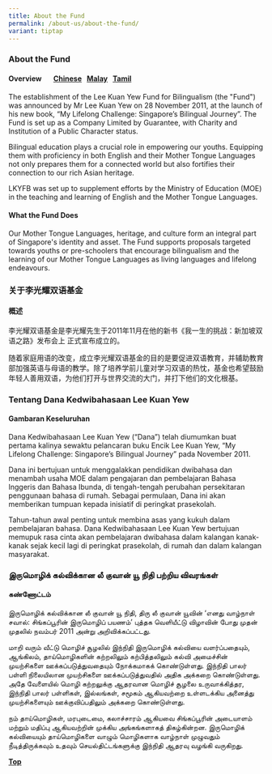 ```yaml
---
title: About the Fund
permalink: /about-us/about-the-fund/
variant: tiptap
---
```

<h3>About the Fund</h3>
<h4>Overview &nbsp; &nbsp; &nbsp; <a href="#关于李光耀双语基金" rel="noopener noreferrer nofollow" target="_blank">Chinese</a>&nbsp;&nbsp; <a href="#Tentang Dana Kedwibahasaan Lee Kuan Yew" rel="noopener noreferrer nofollow" target="_blank">Malay</a>&nbsp;&nbsp; <a href="#இருமொழிக் கல்விக்கான லீ குவான் யூ நிதி பற்றிய விவரங்கள்" rel="noopener noreferrer nofollow" target="_blank">Tamil</a></h4>
<p></p>
<p>The establishment of the Lee Kuan Yew Fund for Bilingualism (the "Fund")
was announced by Mr Lee Kuan Yew on 28 November 2011, at the launch of
his new book, “My Lifelong Challenge: Singapore’s Bilingual Journey”. The
Fund is set up as a Company Limited by Guarantee, with Charity and Institution
of a Public Character status.</p>
<p>Bilingual education plays a crucial role in empowering our youths. Equipping
them with proficiency in both English and their Mother Tongue Languages
not only prepares them for a connected world but also fortifies their connection
to our rich Asian heritage.</p>
<p>LKYFB was set up to supplement efforts by the Ministry of Education (MOE)
in the teaching and learning of English and the Mother Tongue Languages.</p>
<h4>What the Fund Does</h4>
<p>Our Mother Tongue Languages, heritage, and culture form an integral part
of Singapore's identity and asset. The Fund supports proposals targeted
towards youths or pre-schoolers that encourage bilingualism and the learning
of our Mother Tongue Languages as living languages and lifelong endeavours.</p>
<p></p>
<h3>关于李光耀双语基金</h3>
<h4>概述</h4>
<p>李光耀双语基金是李光耀先生于2011年11月在他的新书《我一生的挑战：新加坡双语之路》发布会上 正式宣布成立的。</p>
<p>随着家庭用语的改变，成立李光耀双语基金的目的是要促进双语教育，并辅助教育部加强英语与母语的教学。除了培养学前儿童对学习双语的热忱，基金也希望鼓励年轻人善用双语，为他们打开与世界交流的大门，并打下他们的文化根基。</p>
<h3>Tentang Dana Kedwibahasaan Lee Kuan Yew</h3>
<h4>Gambaran Keseluruhan</h4>
<p>Dana Kedwibahasaan Lee Kuan Yew (“Dana”) telah diumumkan buat pertama
kalinya sewaktu pelancaran buku Encik Lee Kuan Yew, “My Lifelong Challenge:
Singapore’s Bilingual Journey” pada November 2011.</p>
<p>Dana ini bertujuan untuk menggalakkan pendidikan dwibahasa dan menambah
usaha MOE dalam pengajaran dan pembelajaran Bahasa Inggeris dan Bahasa
Ibunda, di tengah-tengah perubahan persekitaran penggunaan bahasa di rumah.
Sebagai permulaan, Dana ini akan memberikan tumpuan kepada inisiatif di
peringkat prasekolah.</p>
<p>Tahun-tahun awal penting untuk membina asas yang kukuh dalam pembelajaran
bahasa. Dana Kedwibahasaan Lee Kuan Yew bertujuan memupuk rasa cinta akan
pembelajaran dwibahasa dalam kalangan kanak-kanak sejak kecil lagi di peringkat
prasekolah, di rumah dan dalam kalangan masyarakat.</p>
<p></p>
<h3>இருமொழிக் கல்விக்கான லீ குவான் யூ நிதி பற்றிய விவரங்கள்</h3>
<h4>கண்ணோட்டம்</h4>
<p>இருமொழிக் கல்விக்கான லீ குவான் யூ நிதி, திரு லீ குவான் யூவின் ‘எனது வாழ்நாள்
சவால்: சிங்கப்பூரின் இருமொழிப் பயணம்’ புத்தக வெளியீட்டு விழாவின் போது முதன்
முதலில் நவம்பர் 2011 அன்று அறிவிக்கப்பட்டது.</p>
<p>மாறி வரும் வீட்டு மொழிச் சூழலில் இந்நிதி இருமொழிக் கல்வியை வளர்ப்பதையும்,
ஆங்கிலம், தாய்மொழிகளின் கற்றலிலும் கற்பித்தலிலும் கல்வி அமைச்சின் முயற்சிகளை
ஊக்கப்படுத்துவதையும் நோக்கமாகக் கொண்டுள்ளது. இந்நிதி பாலர் பள்ளி நிலையிலான
முயற்சிகளை ஊக்கப்படுத்துவதில் அதிக அக்கறை கொண்டுள்ளது. அதே வேளையில் மொழி
கற்றலுக்கு ஆதரவான மொழிச் சூழலை உருவாக்கித்தர, இந்நிதி பாலர் பள்ளிகள், இல்லங்கள்,
சமூகம் ஆகியவற்றை உள்ளடக்கிய அனைத்து முயற்சிகளையும் ஊக்குவிப்பதிலும் அக்கறை
கொண்டுள்ளது.</p>
<p>நம் தாய்மொழிகள், மரபுடைமை, கலாச்சாரம் ஆகியவை சிங்கப்பூரின் அடையாளம் மற்றும்
மதிப்பு ஆகியவற்றின் முக்கிய அங்கங்களாகத் திகழ்கின்றன. இருமொழிக் கல்வியையும்
தாய்மொழிகளை வாழும் மொழிகளாக வாழ்நாள் முழுவதும் நீடித்திருக்கவும் உதவும்
செயல்திட்டங்களுக்கு இந்நிதி ஆதரவு வழங்கி வருகிறது.</p>
<p><strong><a href="#top" rel="noopener noreferrer nofollow" target="_blank">Top</a></strong>
</p>